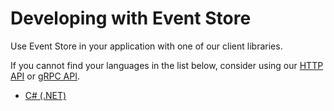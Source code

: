 # Developing with Event Store

Use Event Store in your application with one of our client libraries.

If you cannot find your languages in the list below, consider using our [HTTP
 API](https://http.com) or [gRPC API](https://grpc.com).
 
 - [C# (.NET)](/sdk/dotnet/introduction/)
 

